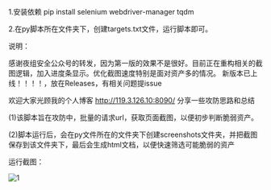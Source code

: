 1.安装依赖  pip install selenium webdriver-manager tqdm

2.在py脚本所在文件夹下，创建targets.txt文件，运行脚本即可。

说明：

感谢夜组安全公众号的转发，因为第一版的效果不是很好。目前正在重构相关的截图逻辑，加入进度条显示。优化截图速度特别是面对资产多的情况。
新版本已上线！！！！，放在Releases，有相关问题提issue

欢迎大家光顾我的个人博客   http://119.3.126.10:8090/    分享一些攻防思路和总结

(1)该脚本旨在攻防中，批量的请求url，获取页面截图，以便初步判断脆弱资产。

(2)脚本运行后，会在py文件所在的文件夹下创建screenshots文件夹，并把截图保存到该文件夹下，最后会生成html文档，以便快速筛选可能脆弱的资产

运行截图：



![1](https://github.com/user-attachments/assets/419e83ef-cc3f-49ec-97ec-f384ff5d01d8)
